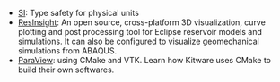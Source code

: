 * [SI](https://github.com/bernedom/SI): Type safety for physical units
* [ResInsight](https://github.com/OPM/ResInsight): An open source, cross-platform 3D visualization, curve plotting and post processing tool for Eclipse reservoir models and simulations. It can also be configured to visualize geomechanical simulations from ABAQUS.
* [ParaView](https://www.paraview.org/): using CMake and VTK. Learn how Kitware uses CMake to build their own softwares.
